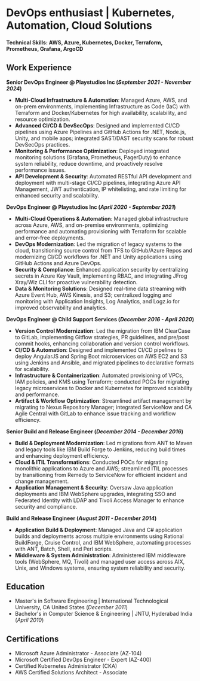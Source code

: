 # DevOps enthusiast | Kubernetes, Automation, Cloud Solutions

#### Technical Skills: AWS, Azure, Kubernetes, Docker, Terraform, Prometheus, Grafana, ArgoCD

## Work Experience 
**Senior DevOps Engineer @ Playstudios Inc (_September 2021 - November 2024_)**
- **Multi-Cloud Infrastructure & Automation**: Managed Azure, AWS, and on-prem environments, implementing Infrastructure as Code (IaC) with Terraform and Docker/Kubernetes for high availability, scalability, and resource optimization.
- **Advanced CI/CD & DevSecOps**: Designed and implemented CI/CD pipelines using Azure Pipelines and GitHub Actions for .NET, Node.js, Unity, and mobile apps; integrated SAST/DAST security scans for robust DevSecOps practices.
- **Monitoring & Performance Optimization**: Deployed integrated monitoring solutions (Grafana, Prometheus, PagerDuty) to enhance system reliability, reduce downtime, and proactively resolve performance issues.
- **API Development & Security**: Automated RESTful API development and deployment with multi-stage CI/CD pipelines, integrating Azure API Management, JWT authentication, IP whitelisting, and rate limiting for enhanced security and scalability.

**DevOps Engineer @ Playstudios Inc (_April 2020 - September 2021_)**
- **Multi-Cloud Operations & Automation**: Managed global infrastructure across Azure, AWS, and on-premise environments, optimizing performance and automating provisioning with Terraform for scalable and error-free deployments.
- **DevOps Modernization**: Led the migration of legacy systems to the cloud, transitioning source control from TFS to GitHub/Azure Repos and modernizing CI/CD workflows for .NET and Unity applications using GitHub Actions and Azure DevOps.
- **Security & Compliance**: Enhanced application security by centralizing secrets in Azure Key Vault, implementing RBAC, and integrating JFrog Xray/Wiz CLI for proactive vulnerability detection.
- **Data & Monitoring Solutions**: Designed real-time data streaming with Azure Event Hub, AWS Kinesis, and S3; centralized logging and monitoring with Application Insights, Log Analytics, and Logz.io for improved observability and analytics.

**DevOps Engineer @ Child Support Services (_December 2016 - April 2020_)**
- **Version Control Modernization**: Led the migration from IBM ClearCase to GitLab, implementing Gitflow strategies, PR guidelines, and pre/post commit hooks, enhancing collaboration and version control workflows.
- **CI/CD & Automation**: Designed and implemented CI/CD pipelines to deploy AngularJS and Spring Boot microservices on AWS EC2 and S3 using Jenkins and Ansible, and migrated pipelines to declarative formats for scalability.
- **Infrastructure & Containerization**: Automated provisioning of VPCs, IAM policies, and KMS using Terraform; conducted POCs for migrating legacy microservices to Docker and Kubernetes for improved scalability and performance.
- **Artifact & Workflow Optimization**: Streamlined artifact management by migrating to Nexus Repository Manager; integrated ServiceNow and CA Agile Central with GitLab to enhance issue tracking and workflow efficiency.

**Senior Build and Release Engineer (_December 2014 - December 2016_)**
- **Build & Deployment Modernization**: Led migrations from ANT to Maven and legacy tools like IBM Build Forge to Jenkins, reducing build times and enhancing deployment efficiency.
- **Cloud & ITIL Transformations**: Conducted POCs for migrating monolithic applications to Azure and AWS; streamlined ITIL processes by transitioning from Remedy to ServiceNow for efficient incident and change management.
- **Application Management & Security**: Oversaw Java application deployments and IBM WebSphere upgrades, integrating SSO and Federated Identity with LDAP and Tivoli Access Manager to enhance security and compliance.

**Build and Release Engineer (_August 2011 - December 2014_)**
- **Application Build & Deployment**: Managed Java and C# application builds and deployments across multiple environments using Rational BuildForge, Cruise Control, and IBM WebSphere, automating processes with ANT, Batch, Shell, and Perl scripts.
- **Middleware & System Administration**: Administered IBM middleware tools (WebSphere, MQ, Tivoli) and managed user access across AIX, Unix, and Windows systems, ensuring system reliability and security.

## Education
- Master's in Software Engineering | International Technological University, CA United States (_December 2011_)
- Bachelor's in Computer Science & Engineering | JNTU, Hyderabad India (_April 2010_)

## Certifications
- Microsoft Azure Administrator - Associate (AZ-104)
- Microsoft Certified DevOps Engineer - Expert (AZ-400)
- Certified Kubernetes Administrator (CKA)
- AWS Certified Solutions Architect - Associate
